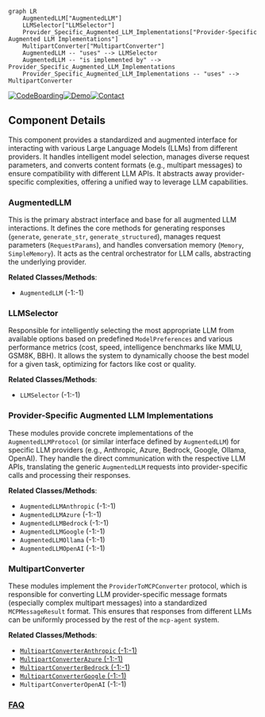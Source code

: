 ```mermaid
graph LR
    AugmentedLLM["AugmentedLLM"]
    LLMSelector["LLMSelector"]
    Provider_Specific_Augmented_LLM_Implementations["Provider-Specific Augmented LLM Implementations"]
    MultipartConverter["MultipartConverter"]
    AugmentedLLM -- "uses" --> LLMSelector
    AugmentedLLM -- "is implemented by" --> Provider_Specific_Augmented_LLM_Implementations
    Provider_Specific_Augmented_LLM_Implementations -- "uses" --> MultipartConverter
```
[![CodeBoarding](https://img.shields.io/badge/Generated%20by-CodeBoarding-9cf?style=flat-square)](https://github.com/CodeBoarding/GeneratedOnBoardings)[![Demo](https://img.shields.io/badge/Try%20our-Demo-blue?style=flat-square)](https://www.codeboarding.org/demo)[![Contact](https://img.shields.io/badge/Contact%20us%20-%20contact@codeboarding.org-lightgrey?style=flat-square)](mailto:contact@codeboarding.org)

## Component Details

This component provides a standardized and augmented interface for interacting with various Large Language Models (LLMs) from different providers. It handles intelligent model selection, manages diverse request parameters, and converts content formats (e.g., multipart messages) to ensure compatibility with different LLM APIs. It abstracts away provider-specific complexities, offering a unified way to leverage LLM capabilities.

### AugmentedLLM
This is the primary abstract interface and base for all augmented LLM interactions. It defines the core methods for generating responses (`generate`, `generate_str`, `generate_structured`), manages request parameters (`RequestParams`), and handles conversation memory (`Memory`, `SimpleMemory`). It acts as the central orchestrator for LLM calls, abstracting the underlying provider.


**Related Classes/Methods**:

- `AugmentedLLM` (-1:-1)


### LLMSelector
Responsible for intelligently selecting the most appropriate LLM from available options based on predefined `ModelPreferences` and various performance metrics (cost, speed, intelligence benchmarks like MMLU, GSM8K, BBH). It allows the system to dynamically choose the best model for a given task, optimizing for factors like cost or quality.


**Related Classes/Methods**:

- `LLMSelector` (-1:-1)


### Provider-Specific Augmented LLM Implementations
These modules provide concrete implementations of the `AugmentedLLMProtocol` (or similar interface defined by `AugmentedLLM`) for specific LLM providers (e.g., Anthropic, Azure, Bedrock, Google, Ollama, OpenAI). They handle the direct communication with the respective LLM APIs, translating the generic `AugmentedLLM` requests into provider-specific calls and processing their responses.


**Related Classes/Methods**:

- `AugmentedLLMAnthropic` (-1:-1)
- `AugmentedLLMAzure` (-1:-1)
- `AugmentedLLMBedrock` (-1:-1)
- `AugmentedLLMGoogle` (-1:-1)
- `AugmentedLLMOllama` (-1:-1)
- `AugmentedLLMOpenAI` (-1:-1)


### MultipartConverter
These modules implement the `ProviderToMCPConverter` protocol, which is responsible for converting LLM provider-specific message formats (especially complex multipart messages) into a standardized `MCPMessageResult` format. This ensures that responses from different LLMs can be uniformly processed by the rest of the `mcp-agent` system.


**Related Classes/Methods**:

- <a href="https://github.com/lastmile-ai/mcp-agent/blob/master/src/mcp_agent/workflows/llm/multipart_converter_anthropic.py#L-1-L-1" target="_blank" rel="noopener noreferrer">`MultipartConverterAnthropic` (-1:-1)</a>
- <a href="https://github.com/lastmile-ai/mcp-agent/blob/master/src/mcp_agent/workflows/llm/multipart_converter_azure.py#L-1-L-1" target="_blank" rel="noopener noreferrer">`MultipartConverterAzure` (-1:-1)</a>
- <a href="https://github.com/lastmile-ai/mcp-agent/blob/master/src/mcp_agent/workflows/llm/multipart_converter_bedrock.py#L-1-L-1" target="_blank" rel="noopener noreferrer">`MultipartConverterBedrock` (-1:-1)</a>
- <a href="https://github.com/lastmile-ai/mcp-agent/blob/master/src/mcp_agent/workflows/llm/multipart_converter_google.py#L-1-L-1" target="_blank" rel="noopener noreferrer">`MultipartConverterGoogle` (-1:-1)</a>
- `MultipartConverterOpenAI` (-1:-1)




### [FAQ](https://github.com/CodeBoarding/GeneratedOnBoardings/tree/main?tab=readme-ov-file#faq)